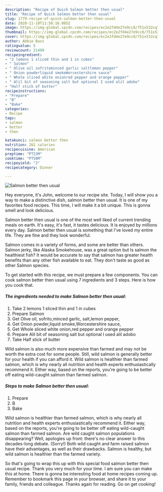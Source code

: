 ```yaml
---
description: "Recipe of Quick Salmon better then usual"
title: "Recipe of Quick Salmon better then usual"
slug: 1779-recipe-of-quick-salmon-better-then-usual
date: 2020-11-10T11:58:16.085Z
image: https://img-global.cpcdn.com/recipes/ec2e2fd4e27e9cc8/751x532cq70/salmon-better-then-usual-recipe-main-photo.jpg
thumbnail: https://img-global.cpcdn.com/recipes/ec2e2fd4e27e9cc8/751x532cq70/salmon-better-then-usual-recipe-main-photo.jpg
cover: https://img-global.cpcdn.com/recipes/ec2e2fd4e27e9cc8/751x532cq70/salmon-better-then-usual-recipe-main-photo.jpg
author: Abbie Bass
ratingvalue: 5
reviewcount: 21499
recipeingredient:
- "2 lemons 1 sliced thin and 1 in cubes"
- " Salmon"
- " Olive oil sofritominced garlic saltlemon pepper"
- " Onion powderliquid smokeWorcestershire sauce"
- " Whole sliced white onionred pepper and orange pepper"
- " Alil bit of seasoning salt but optional I used alil adobo"
- "Half stick of butter"
recipeinstructions:
- "Prepare"
- "B"
- "Bake"
categories:
- Recipe
tags:
- salmon
- better
- then

katakunci: salmon better then 
nutrition: 261 calories
recipecuisine: American
preptime: "PT23M"
cooktime: "PT50M"
recipeyield: "2"
recipecategory: Dinner

---
```



![Salmon better then usual](https://img-global.cpcdn.com/recipes/ec2e2fd4e27e9cc8/751x532cq70/salmon-better-then-usual-recipe-main-photo.jpg)

Hey everyone, it's John, welcome to our recipe site. Today, I will show you a way to make a distinctive dish, salmon better then usual. It is one of my favorites food recipes. This time, I will make it a bit unique. This is gonna smell and look delicious.

Salmon better then usual is one of the most well liked of current trending meals on earth. It's easy, it's fast, it tastes delicious. It is enjoyed by millions every day. Salmon better then usual is something that I've loved my entire life. They are fine and they look wonderful.

Salmon comes in a variety of forms, and some are better than others. Salmon jerky, like Alaska Smokehouse, was a great option but Is salmon the healthiest fish? It would be accurate to say that salmon has greater health benefits than any other fish available to eat. They don&#39;t taste as good as other Salmon species.


To get started with this recipe, we must prepare a few components. You can cook salmon better then usual using 7 ingredients and 3 steps. Here is how you cook that.

<!--inarticleads1-->

##### The ingredients needed to make Salmon better then usual:

1. Take 2 lemons 1 sliced thin and 1 in cubes
1. Prepare  Salmon
1. Get  Olive oil, sofrito,minced garlic, salt,lemon pepper,
1. Get  Onion powder,liquid smoke,Worcestershire sauce,
1. Get  Whole sliced white onion,red pepper and orange pepper
1. Prepare  Alil bit of seasoning salt but optional I used alil adobo
1. Take Half stick of butter


Wild salmon is also much more expensive than farmed and may not be worth the extra cost for some people. Still, wild salmon is generally better for your health if you can afford it. Wild salmon is healthier than farmed salmon, which is why nearly all nutrition and health experts enthusiastically recommend it. Either way, based on the reports, you&#39;re going to be better off eating wild-caught salmon than farmed salmon. 

<!--inarticleads2-->

##### Steps to make Salmon better then usual:

1. Prepare
1. B
1. Bake


Wild salmon is healthier than farmed salmon, which is why nearly all nutrition and health experts enthusiastically recommend it. Either way, based on the reports, you&#39;re going to be better off eating wild-caught salmon than farmed salmon. Are wild caught salmon populations disappearing? Well, apologies up front: there&#39;s no clear answer to this decades-long debate. (Sorry!) Both wild caught and farm raised salmon have their advantages, as well as their drawbacks. Salmon is healthy, but wild salmon is healthier than the farmed variety. 

So that's going to wrap this up with this special food salmon better then usual recipe. Thank you very much for your time. I am sure you can make this at home. There is gonna be interesting food at home recipes coming up. Remember to bookmark this page in your browser, and share it to your family, friends and colleague. Thanks again for reading. Go on get cooking!
